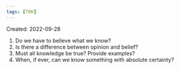 ```yaml
---
tags: [TOK] 
---
```

Created: 2022-09-28

1. Do we have to believe what we know?
2. Is there a difference between opinion and belief?
3. Must all knowledge be true? Provide examples?
4. When, if ever, can we know something with absolute certainty?


